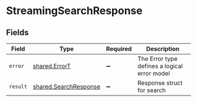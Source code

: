 # StreamingSearchResponse


## Fields

| Field                                                                 | Type                                                                  | Required                                                              | Description                                                           |
| --------------------------------------------------------------------- | --------------------------------------------------------------------- | --------------------------------------------------------------------- | --------------------------------------------------------------------- |
| `error`                                                               | [shared.ErrorT](../../../sdk/models/shared/errort.md)                 | :heavy_minus_sign:                                                    | The Error type defines a logical error model                          |
| `result`                                                              | [shared.SearchResponse](../../../sdk/models/shared/searchresponse.md) | :heavy_minus_sign:                                                    | Response struct for search                                            |